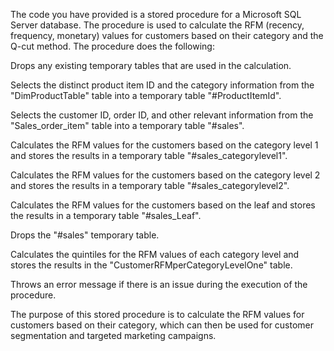 The code you have provided is a stored procedure for a Microsoft SQL Server database. The procedure is used to calculate the RFM (recency, frequency, monetary) values for customers based on their category and the Q-cut method. The procedure does the following:

Drops any existing temporary tables that are used in the calculation.

Selects the distinct product item ID and the category information from the "DimProductTable" table into a temporary table "#ProductItemId".

Selects the customer ID, order ID, and other relevant information from the "Sales_order_item" table into a temporary table "#sales".

Calculates the RFM values for the customers based on the category level 1 and stores the results in a temporary table "#sales_categorylevel1".

Calculates the RFM values for the customers based on the category level 2 and stores the results in a temporary table "#sales_categorylevel2".

Calculates the RFM values for the customers based on the leaf and stores the results in a temporary table "#sales_Leaf".

Drops the "#sales" temporary table.

Calculates the quintiles for the RFM values of each category level and stores the results in the "CustomerRFMperCategoryLevelOne" table.

Throws an error message if there is an issue during the execution of the procedure.

The purpose of this stored procedure is to calculate the RFM values for customers based on their category, which can then be used for customer segmentation and targeted marketing campaigns.
